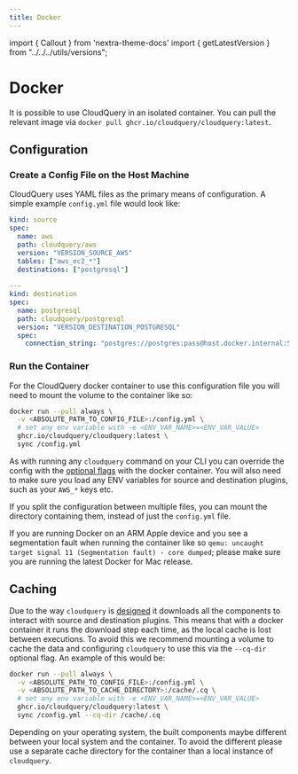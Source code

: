 ```yaml
---
title: Docker
---
```


import { Callout } from 'nextra-theme-docs'
import { getLatestVersion } from "../../../utils/versions";


# Docker

It is possible to use CloudQuery in an isolated container. You can pull the relevant image via `docker pull ghcr.io/cloudquery/cloudquery:latest`.

## Configuration

### Create a Config File on the Host Machine

CloudQuery uses YAML files as the primary means of configuration. A simple example `config.yml` file would look like:

```yaml
kind: source
spec:
  name: aws
  path: cloudquery/aws
  version: "VERSION_SOURCE_AWS"
  tables: ["aws_ec2_*"]
  destinations: ["postgresql"]
  
---
kind: destination
spec:
  name: postgresql
  path: cloudquery/postgresql
  version: "VERSION_DESTINATION_POSTGRESQL"
  spec:
    connection_string: "postgres://postgres:pass@host.docker.internal:5432/postgres?sslmode=disable"
```

### Run the Container

For the CloudQuery docker container to use this configuration file you will need to mount the volume to the container like so:

```bash 
docker run --pull always \
  -v <ABSOLUTE_PATH_TO_CONFIG_FILE>:/config.yml \
  # set any env variable with -e <ENV_VAR_NAME>=<ENV_VAR_VALUE>
  ghcr.io/cloudquery/cloudquery:latest \
  sync /config.yml
```

As with running any `cloudquery` command on your CLI you can override the config with the [optional flags](/docs/reference/cli/cloudquery) with the docker container. You will also need to make sure you load any ENV variables for source and destination plugins, such as your `AWS_*` keys etc.

If you split the configuration between multiple files, you can mount the directory containing them, instead of just the `config.yml` file.

<Callout type="info">

If you are running Docker on an ARM Apple device and you see a segmentation fault when running the container like so `qemu: uncaught target signal 11 (Segmentation fault) - core dumped`; please make sure you are running the latest Docker for Mac release.

</Callout>

## Caching

Due to the way `cloudquery` is [designed](/docs/developers/architecture) it downloads all the components to interact with source and destination plugins. This means that with a docker container it runs the download step each time, as the local cache is lost between executions. To avoid this we recommend mounting a volume to cache the data and configuring `cloudquery` to use this via the `--cq-dir` optional flag. An example of this would be:

```bash
docker run --pull always \
  -v <ABSOLUTE_PATH_TO_CONFIG_FILE>:/config.yml \
  -v <ABSOLUTE_PATH_TO_CACHE_DIRECTORY>:/cache/.cq \
  # set any env variable with -e <ENV_VAR_NAME>=<ENV_VAR_VALUE>
  ghcr.io/cloudquery/cloudquery:latest \
  sync /config.yml --cq-dir /cache/.cq
```

<Callout type="info">

Depending on your operating system, the built components maybe different between your local system and the container. To avoid the different please use a separate cache directory for the container than a local instance of `cloudquery`.

</Callout>
